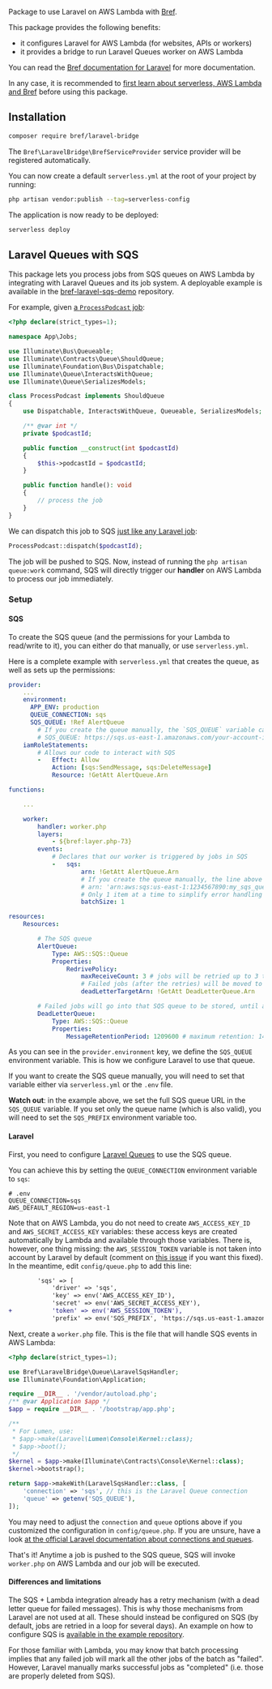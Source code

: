 Package to use Laravel on AWS Lambda with [Bref](https://bref.sh/).

This package provides the following benefits:

- it configures Laravel for AWS Lambda (for websites, APIs or workers)
- it provides a bridge to run Laravel Queues worker on AWS Lambda

You can read the [Bref documentation for Laravel](https://bref.sh/docs/frameworks/laravel.html) for more documentation.

In any case, it is recommended to [first learn about serverless, AWS Lambda and Bref](https://bref.sh/docs/) before using this package.

## Installation

```bash
composer require bref/laravel-bridge
```

The `Bref\LaravelBridge\BrefServiceProvider` service provider will be registered automatically.

You can now create a default `serverless.yml` at the root of your project by running:

```bash
php artisan vendor:publish --tag=serverless-config
```

The application is now ready to be deployed:

```bash
serverless deploy
```

## Laravel Queues with SQS

This package lets you process jobs from SQS queues on AWS Lambda by integrating with Laravel Queues and its job system. A deployable example is available in the [bref-laravel-sqs-demo](https://github.com/mnapoli/bref-laravel-sqs-demo) repository.

For example, given [a `ProcessPodcast` job](https://laravel.com/docs/7.x/queues#class-structure):

```php
<?php declare(strict_types=1);

namespace App\Jobs;

use Illuminate\Bus\Queueable;
use Illuminate\Contracts\Queue\ShouldQueue;
use Illuminate\Foundation\Bus\Dispatchable;
use Illuminate\Queue\InteractsWithQueue;
use Illuminate\Queue\SerializesModels;

class ProcessPodcast implements ShouldQueue
{
    use Dispatchable, InteractsWithQueue, Queueable, SerializesModels;

    /** @var int */
    private $podcastId;

    public function __construct(int $podcastId)
    {
        $this->podcastId = $podcastId;
    }

    public function handle(): void
    {
        // process the job
    }
}
```

We can dispatch this job to SQS [just like any Laravel job](https://laravel.com/docs/7.x/queues#dispatching-jobs):

```php
ProcessPodcast::dispatch($podcastId);
```

The job will be pushed to SQS. Now, instead of running the `php artisan queue:work` command, SQS will directly trigger our **handler** on AWS Lambda to process our job immediately.

### Setup

#### SQS

To create the SQS queue (and the permissions for your Lambda to read/write to it), you can either do that manually, or use `serverless.yml`.

Here is a complete example with `serverless.yml` that creates the queue, as well as sets up the permissions:

```yaml
provider:
    ...
    environment:
      APP_ENV: production
      QUEUE_CONNECTION: sqs
      SQS_QUEUE: !Ref AlertQueue
        # If you create the queue manually, the `SQS_QUEUE` variable can be defined like this:
        # SQS_QUEUE: https://sqs.us-east-1.amazonaws.com/your-account-id/my-queue
    iamRoleStatements:
        # Allows our code to interact with SQS
        -   Effect: Allow
            Action: [sqs:SendMessage, sqs:DeleteMessage]
            Resource: !GetAtt AlertQueue.Arn

functions:

    ...

    worker:
        handler: worker.php
        layers:
            - ${bref:layer.php-73}
        events:
            # Declares that our worker is triggered by jobs in SQS
            -   sqs:
                    arn: !GetAtt AlertQueue.Arn
                    # If you create the queue manually, the line above could be:
                    # arn: 'arn:aws:sqs:us-east-1:1234567890:my_sqs_queue'
                    # Only 1 item at a time to simplify error handling
                    batchSize: 1

resources:
    Resources:

        # The SQS queue
        AlertQueue:
            Type: AWS::SQS::Queue
            Properties:
                RedrivePolicy:
                    maxReceiveCount: 3 # jobs will be retried up to 3 times
                    # Failed jobs (after the retries) will be moved to the other queue for storage
                    deadLetterTargetArn: !GetAtt DeadLetterQueue.Arn

        # Failed jobs will go into that SQS queue to be stored, until a developer looks at these errors
        DeadLetterQueue:
            Type: AWS::SQS::Queue
            Properties:
                MessageRetentionPeriod: 1209600 # maximum retention: 14 days
```

As you can see in the `provider.environment` key, we define the `SQS_QUEUE` environment variable. This is how we configure Laravel to use that queue.

If you want to create the SQS queue manually, you will need to set that variable either via `serverless.yml` or the `.env` file.

**Watch out**: in the example above, we set the full SQS queue URL in the `SQS_QUEUE` variable. If you set only the queue name (which is also valid), you will need to set the `SQS_PREFIX` environment variable too.

#### Laravel

First, you need to configure [Laravel Queues](https://laravel.com/docs/7.x/queues) to use the SQS queue.

You can achieve this by setting the `QUEUE_CONNECTION` environment variable to `sqs`:

```dotenv
# .env
QUEUE_CONNECTION=sqs
AWS_DEFAULT_REGION=us-east-1
```

Note that on AWS Lambda, you do not need to create `AWS_ACCESS_KEY_ID` and `AWS_SECRET_ACCESS_KEY` variables: these access keys are created automatically by Lambda and available through those variables. There is, however, one thing missing: the `AWS_SESSION_TOKEN` variable is not taken into account by Laravel by default (comment on [this issue](https://github.com/laravel/laravel/pull/5138#issuecomment-624025825) if you want this fixed). In the meantime, edit `config/queue.php` to add this line:

```diff
        'sqs' => [
            'driver' => 'sqs',
            'key' => env('AWS_ACCESS_KEY_ID'),
            'secret' => env('AWS_SECRET_ACCESS_KEY'),
+           'token' => env('AWS_SESSION_TOKEN'),
            'prefix' => env('SQS_PREFIX', 'https://sqs.us-east-1.amazonaws.com/your-account-id'),
```

Next, create a `worker.php` file. This is the file that will handle SQS events in AWS Lambda:

```php
<?php declare(strict_types=1);

use Bref\LaravelBridge\Queue\LaravelSqsHandler;
use Illuminate\Foundation\Application;

require __DIR__ . '/vendor/autoload.php';
/** @var Application $app */
$app = require __DIR__ . '/bootstrap/app.php';

/**
 * For Lumen, use:
 * $app->make(Laravel\Lumen\Console\Kernel::class);
 * $app->boot();
 */
$kernel = $app->make(Illuminate\Contracts\Console\Kernel::class);
$kernel->bootstrap();

return $app->makeWith(LaravelSqsHandler::class, [
    'connection' => 'sqs', // this is the Laravel Queue connection
    'queue' => getenv('SQS_QUEUE'),
]);
```

You may need to adjust the `connection` and `queue` options above if you customized the configuration in `config/queue.php`. If you are unsure, have a look [at the official Laravel documentation about connections and queues](https://laravel.com/docs/7.x/queues#connections-vs-queues).

That's it! Anytime a job is pushed to the SQS queue, SQS will invoke `worker.php` on AWS Lambda and our job will be executed.

#### Differences and limitations

The SQS + Lambda integration already has a retry mechanism (with a dead letter queue for failed messages). This is why those mechanisms from Laravel are not used at all. These should instead be configured on SQS (by default, jobs are retried in a loop for several days). An example on how to configure SQS is [available in the example repository](https://github.com/mnapoli/bref-laravel-sqs-demo/blob/master/serverless.yml#L55-L69).

For those familiar with Lambda, you may know that batch processing implies that any failed job will mark all the other jobs of the batch as "failed". However, Laravel manually marks successful jobs as "completed" (i.e. those are properly deleted from SQS).
